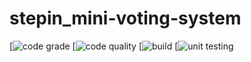 # stepin_mini-voting-system
[![code grade](https://www.code-inspector.com/project/27885/status/svg)
[![code quality](https://www.code-inspector.com/project/27885/score/svg)
[![build](https://github.com/stepin654321/MiniProject_Template/workflows/C/C++%20CI/badge.svg)
[![unit testing](https://github.com/stepin654321/MiniProject_Template/workflows/Unit%20testing/badge.svg)
